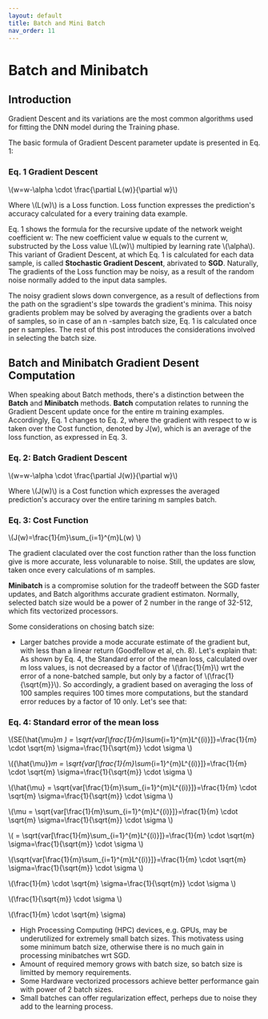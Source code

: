 ```yaml
---
layout: default
title: Batch and Mini Batch
nav_order: 11
---
```

# Batch and Minibatch
## Introduction

Gradient Descent and its variations are the most common algorithms used for fitting the DNN model during the Training phase. 

The basic formula of Gradient Descent parameter update is presented in Eq. 1:

### Eq. 1 Gradient Descent

\\(w=w-\alpha \cdot \frac{\partial L(w)}{\partial w}\\)

Where \\(L(w)\\) is a Loss function. Loss function expresses the prediction's accuracy calculated for a every training data example.

Eq. 1 shows the formula for the recursive update of the network weight coefficient w: The new coefficient value w equals to the current w, substructed by the Loss value \\(L(w)\\) multipied by learning rate \\(\alpha\\). 
This variant of Gradient Descent, at which Eq. 1 is calculated for each data sample, is called **Stochastic Gradient Descent**, abrivated to **SGD**. Naturally, The gradients of the Loss function may be noisy, as a result of the random noise normally added to the input data samples.

The noisy gradient slows down convergence, as a result of deflections from the path on the sgradient's slpe towards the gradient's minima.
This noisy gradients problem may be solved by averaging the gradients over a batch of samples, so in case of an n -samples batch size, Eq. 1 is calculated once per n samples.  The rest of this post introduces the considerations involved in selecting the batch size.



## Batch and Minibatch Gradient Desent Computation

When speaking about Batch methods, there's a distinction between the **Batch** and **Minibatch** methods.
**Batch** computation relates to running the Gradient Descent update once for the entire m training examples. Accordingly, Eq. 1 changes to Eq. 2, where the gradient with respect to w is taken over the Cost function, denoted by J(w), which is an average of the loss function, as expressed in Eq. 3.

### Eq. 2: Batch Gradient Descent
\\(w=w-\alpha \cdot \frac{\partial J(w)}{\partial w}\\)

Where \\(J(w)\\) is a Cost function which expresses the averaged prediction's accuracy over the entire tarining m samples batch.

### Eq. 3: Cost Function

\\(J(w)=\frac{1}{m}\sum_{i=1}^{m}L(w)
\\)

The gradient claculated over the cost function rather than the loss function give is more accurate, less volunarable to noise. Still, the updates are slow, taken once every calculations of m samples. 

**Minibatch** is a compromise solution for the tradeoff between the SGD faster updates, and Batch algorithms accurate gradient estimaton. Normally, selected batch size would be a power of 2 number in the range of 32-512, which fits vectorized processors.


Some considerations on chosing batch size:

- Larger batches provide a mode accurate estimate of the gradient but, with less than a linear return (Goodfellow et al, ch. 8). Let's explain that: As shown by Eq. 4, the Standard error of the mean loss, calculated over m loss values, is not decreased by a factor of \\(\frac{1}{m}\\) wrt the error of a none-batched sample, but only by a factor of \\(\frac{1}{\sqrt{m}}\\).
So accordingly, a gradient based on averaging the loss of 100 samples requires 100 times more computations, but the standard error reduces by a factor of 10 only. 
Let's see that:

### Eq. 4: Standard error of the mean loss

\\(SE(\hat{\mu}_m ) = \sqrt{var[\frac{1}{m}\sum_{i=1}^{m}L^{(i)}]}=\frac{1}{m} \cdot \sqrt{m} \sigma=\frac{1}{\sqrt{m}} \cdot \sigma \\)

\\({\hat{\mu}}_m  = \sqrt{var[\frac{1}{m}\sum_{i=1}^{m}L^{(i)}]}=\frac{1}{m} \cdot \sqrt{m} \sigma=\frac{1}{\sqrt{m}} \cdot \sigma \\)

\\(\hat{\mu} = \sqrt{var[\frac{1}{m}\sum_{i=1}^{m}L^{(i)}]}=\frac{1}{m} \cdot \sqrt{m} \sigma=\frac{1}{\sqrt{m}} \cdot \sigma \\)

\\(\mu = \sqrt{var[\frac{1}{m}\sum_{i=1}^{m}L^{(i)}]}=\frac{1}{m} \cdot \sqrt{m} \sigma=\frac{1}{\sqrt{m}} \cdot \sigma \\)

\\( = \sqrt{var[\frac{1}{m}\sum_{i=1}^{m}L^{(i)}]}=\frac{1}{m} \cdot \sqrt{m} \sigma=\frac{1}{\sqrt{m}} \cdot \sigma \\)

\\(\sqrt{var[\frac{1}{m}\sum_{i=1}^{m}L^{(i)}]}=\frac{1}{m} \cdot \sqrt{m} \sigma=\frac{1}{\sqrt{m}} \cdot \sigma \\)

\\(\frac{1}{m} \cdot \sqrt{m} \sigma=\frac{1}{\sqrt{m}} \cdot \sigma \\)

\\(\frac{1}{\sqrt{m}} \cdot \sigma \\)

\\(\frac{1}{m} \cdot \sqrt{m} \sigma\)


- High Processing Computing (HPC) devices, e.g. GPUs, may be underutilized for extremely small batch sizes. This motivatess using some minimum batch size, otherwise there is no much gain in processing minibatches wrt SGD.
- Amount of required memory grows with batch size, so batch size is limitted by memory requirements.
- Some Hardware vectorized processors achieve better performance gain with power of 2 batch sizes.
- Small batches can offer regularization effect, perheps due to noise they add to the learning process.








